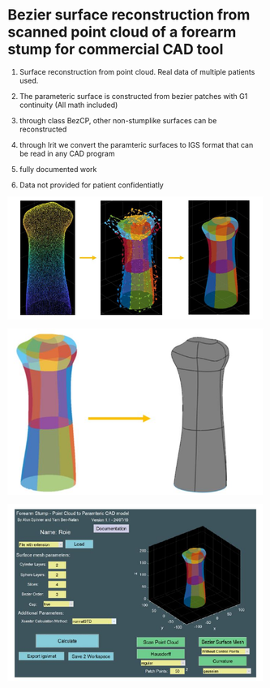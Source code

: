 # Bezier surface reconstruction from scanned point cloud of a forearm stump for commercial CAD tool 

1) Surface reconstruction from point cloud. Real data of multiple patients used.
2) The parameteric surface is constructed from bezier patches with G1 continuity (All math included)
3) through class BezCP, other non-stumplike surfaces can be reconstructed
3) through Irit we convert the paramteric surfaces to IGS format that can be read in any CAD program
4) fully documented work

5) Data not provided for patient confidentiatly

![SC2 Video](Documentation/Algorithm.jpg)

![SC2 Video](Documentation/Output.jpg)

![SC2 Video](Documentation/GUI.jpg)